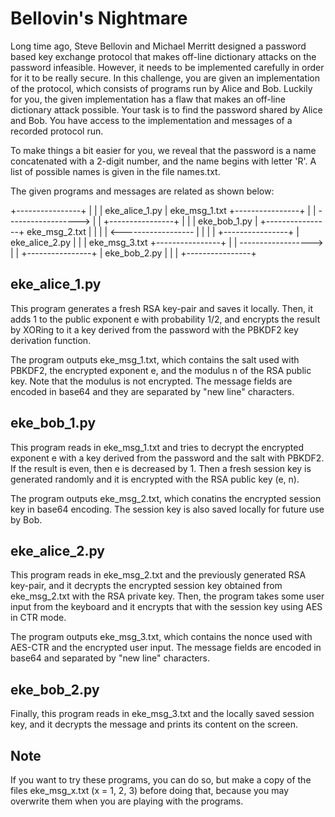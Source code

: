 Bellovin's Nightmare
====================

Long time ago, Steve Bellovin and Michael Merritt designed a password based key exchange protocol that makes off-line dictionary attacks on the password infeasible. However, it needs to be implemented carefully in order for it to be really secure. In this challenge, you are given an implementation of the protocol, which consists of programs run by Alice and Bob. Luckily for you, the given implementation has a flaw that makes an off-line dictionary attack possible. Your task is to find the password shared by Alice and Bob. You have access to the implementation and messages of a recorded protocol run.

To make things a bit easier for you, we reveal that the password is a name concatenated with a 2-digit number, and the name begins with letter 'R'. A list of possible names is given in the file names.txt.

The given programs and messages are related as shown below:

+----------------+
|                |
| eke_alice_1.py |    eke_msg_1.txt    +----------------+
|                | ------------------> |                |
+----------------+                     |                |
                                       |  eke_bob_1.py  |
+----------------+    eke_msg_2.txt    |                |
|                | <------------------ |                |
|                |                     +----------------+
| eke_alice_2.py | 
|                |    eke_msg_3.txt    +----------------+
|                | ------------------> |                |
+----------------+                     |  eke_bob_2.py  |
                                       |                |
                                       +----------------+

## eke_alice_1.py

This program generates a fresh RSA key-pair and saves it locally. Then, it adds 1 to the public exponent e with probability 1/2, and encrypts the result by XORing to it a key derived from the password with the PBKDF2 key derivation function. 

The program outputs eke_msg_1.txt, which contains the salt used with PBKDF2, the encrypted exponent e, and the modulus n of the RSA public key. Note that the modulus is not encrypted. The message fields are encoded in base64 and they are separated by "new line" characters. 

## eke_bob_1.py

This program reads in eke_msg_1.txt and tries to decrypt the encrypted exponent e with a key derived from the password and the salt with PBKDF2. If the result is even, then e is decreased by 1. Then a fresh session key is generated randomly and it is encrypted with the RSA public key (e, n). 

The program outputs eke_msg_2.txt, which conatins the encrypted session key in base64 encoding. The session key is also saved locally for future use by Bob.

## eke_alice_2.py

This program reads in eke_msg_2.txt and the previously generated RSA key-pair, and it decrypts the encrypted session key obtained from eke_msg_2.txt with the RSA private key. Then, the program takes some user input from the keyboard and it encrypts that with the session key using AES in CTR mode.

The program outputs eke_msg_3.txt, which contains the nonce used with AES-CTR and the encrypted user input. The message fields are encoded in base64 and separated by "new line" characters.

## eke_bob_2.py

Finally, this program reads in eke_msg_3.txt and the locally saved session key, and it decrypts the message and prints its content on the screen.

## Note

If you want to try these programs, you can do so, but make a copy of the files eke_msg_x.txt (x = 1, 2, 3) before doing that, because you may overwrite them when you are playing with the programs.
